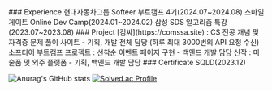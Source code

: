 
<summary>
        ### Experience
        현대자동차그룹 Softeer 부트캠프 4기(2024.07~2024.08)
        스마일 게이트 Online Dev Camp(2024.01~2024.02)
        삼성 SDS 알고리즘 특강(2023.07~2023.08)
        <!-- &nbsp;<a href = "https://sinzak.net">신작 </a>: 백엔드 담당 <sub>(2022.10 ~ 2023.5) --> </sub> 
        ### Project
        [컴싸](https://comssa.site) : CS 전공 개념 및 자격증 문제 풀이 사이트 - 기획, 개발 전체 담당 (하루 최대 3000번의 API 요청 수신)
        소프티어 부트캠프 프로젝트 : 선착순 이벤트 페이지 구현 - 백엔드 개발 담당 
        신작 : 미술품 및 외주 플랫폼 - 기획, 백엔드 개발 담당
        ### Certificate 
        SQLD(2023.12)
 </summary>
 
 <!-- ![sinzak](https://user-images.githubusercontent.com/94730032/201578971-0ddbf27c-4ae5-4f66-bf21-00bdf3c1811b.jpg)-->
         
![Anurag's GitHub stats](https://github-readme-stats.vercel.app/api?username=starwook&show_icons=true&theme=radical)
[![Solved.ac Profile](http://mazassumnida.wtf/api/v2/generate_badge?boj=kawaiibbit)](https://solved.ac/kawaiibbit)
         

<!--[![Top Langs](https://github-readme-stats.vercel.app/api/top-langs/?username=starwook&layout=compact)](https://github.com/깃허브아이디/github-readme-stats)-->

<!--
**starwook/starwook** is a ✨ _special_ ✨ repository because its `README.md` (this file) appears on your GitHub profile.

Here are some ideas to get you started:

- 🔭 I’m currently working on ...
- 🌱 I’m currently learning ...
- 👯 I’m looking to collaborate on ...
- 🤔 I’m looking for help with ...
- 💬 Ask me about ...
- 📫 How to reach me: ...
- 😄 Pronouns: ...
- ⚡ Fun fact: ...
-->
